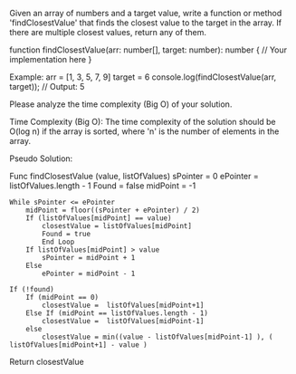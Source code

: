 Given an array of numbers and a target value, write a function or method 
'findClosestValue' that finds the closest value to the target in the array. 
If there are multiple closest values, return any of them.

function findClosestValue(arr: number[], target: number): number {
    // Your implementation here
}

Example:
arr = [1, 3, 5, 7, 9]
target = 6
console.log(findClosestValue(arr, target));  // Output: 5

Please analyze the time complexity (Big O) of your solution.

Time Complexity (Big O): The time complexity of the solution should be 
O(log n) if the array is sorted, where 'n' is the number of elements in the array.









Pseudo Solution:


Func findClosestValue (value, listOfValues)
	sPointer = 0
	ePointer = listOfValues.length - 1
	Found = false
	midPoint = -1
	
	
	While sPointer <= ePointer
		midPoint = floor((sPointer + ePointer) / 2)
		If (listOfValues[midPoint] == value)
			closestValue = listOfValues[midPoint]
			Found = true
			End Loop
		If listOfValues[midPoint] > value
			sPointer = midPoint + 1
		Else
			ePointer = midPoint - 1
	
	If (!found)
		If (midPoint == 0)
			closestValue =  listOfValues[midPoint+1]
		Else If (midPoint == listOfValues.length - 1)
			closestValue =  listOfValues[midPoint-1]
		else
			closestValue = min((value - listOfValues[midPoint-1] ), ( listOfValues[midPoint+1] - value )
			
Return closestValue